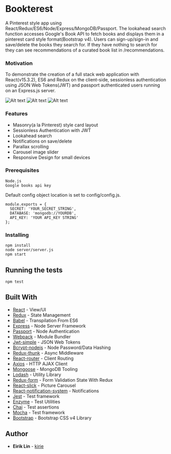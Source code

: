 # Bookterest

A Pinterest style app using React/Redux/ES6/Node/Express/MongoDB/Passport.  The lookahead search function accesses Google's Book API to fetch books and displays them in a pinterest card style format(Bootstrap v4). Users can sign-up/sign-in and save/delete the books they search for.  If they have nothing to search for they can see recommendations of a curated book list in /recommendations.


### Motivation

To demonstrate the creation of a full stack web application with React(v15.3.2), ES6 and Redux on the client-side, sessionless authentication using JSON Web Tokens(JWT) and passport authenticated users running on an Express.js server. 


![Alt text](https://cloud.githubusercontent.com/assets/5178299/19822814/44bcd278-9d1a-11e6-87a2-bbd9de3c6099.png "Bookterest1")
![Alt text](https://cloud.githubusercontent.com/assets/5178299/19822952/fb83ef46-9d1a-11e6-8908-25296f064f94.png "Bookterest2")
![Alt text](https://cloud.githubusercontent.com/assets/5178299/19822954/fd363132-9d1a-11e6-9287-41b1f792d5cb.png "Bookterest3")


### Features

* Masonry(a la Pinterest) style card layout
* Sessionless Authentication with JWT
* Lookahead search
* Notifications on save/delete
* Parallax scrolling
* Carousel image slider
* Responsive Design for small devices


### Prerequisites

```
Node.js
Google books api key
```

Default config object location is set to config/config.js.

```
module.exports = {
  SECRET: 'YOUR_SECRET_STRING',
  DATABASE: 'mongodb://YOURDB',
  API_KEY: 'YOUR API_KEY STRING'
};
```


### Installing

```
npm install
node server/server.js
npm start
```


## Running the tests

```
npm test
```


## Built With

* [React](https://github.com/facebook/react) - View/UI
* [Redux](https://github.com/reactjs/redux) - State Management
* [Babel](https://github.com/babel/babel) - Transpilation From ES6
* [Express](https://github.com/expressjs/express) - Node Server Framework
* [Passport](http://passportjs.org/) - Node Authentication
* [Webpack](https://webpack.github.io/) - Module Bundler
* [Jwt-simple](https://github.com/hokaccha/node-jwt-simple) - JSON Web Tokens
* [Bcrypt-nodejs](https://www.npmjs.com/package/bcrypt-nodejs) - Node Password/Data Hashing
* [Redux-thunk](https://github.com/gaearon/redux-thunk) - Async Middleware
* [React-router](https://github.com/ReactTraining/react-router) - Client Routing
* [Axios](https://github.com/mzabriskie/axios) - HTTP AJAX Client
* [Mongoose](http://mongoosejs.com/) - MongoDB Tooling
* [Lodash](https://lodash.com) - Utility Library
* [Redux-form](https://github.com/erikras/redux-form) - Form Validation State With Redux
* [React-slick](https://github.com/akiran/react-slick) - Picture Carousel 
* [React-notification-system](https://github.com/igorprado/react-notification-system) - Notifications
* [Jest](https://facebook.github.io/jest/) - Test framework
* [Enzyme](https://github.com/airbnb/enzyme) - Test Utilities
* [Chai](https://github.com/chaijs/chai) - Test assertions
* [Mocha](https://github.com/mochajs/mocha) - Test framework
* [Bootstrap](http://getbootstrap.com/css/) - Bootstrap CSS v4 Library


## Author

* **Eirik Lin** - [kirie](https://github.com/kirie)
